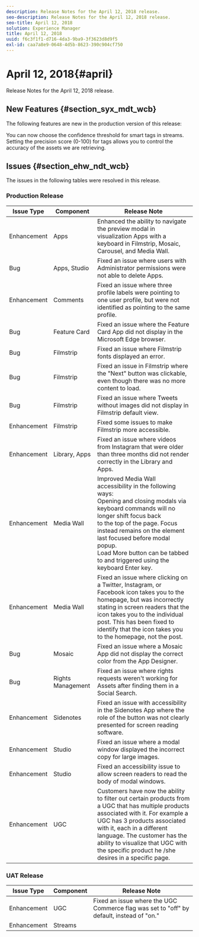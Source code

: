 ```yaml
---
description: Release Notes for the April 12, 2018 release.
seo-description: Release Notes for the April 12, 2018 release.
seo-title: April 12, 2018
solution: Experience Manager
title: April 12, 2018
uuid: f6c3f1f1-d716-4da3-9ba9-3f3623d8d9f5
exl-id: caa7a8e9-0648-4d5b-8623-390c904cf750
---
```

# April 12, 2018{#april}

Release Notes for the April 12, 2018 release.

## New Features {#section_syx_mdt_wcb}

The following features are new in the production version of this release:

You can now choose the confidence threshold for smart tags in streams. Setting the precision score (0-100) for tags allows you to control the accuracy of the assets we are retrieving.

## Issues {#section_ehw_ndt_wcb}

The issues in the following tables were resolved in this release.

### Production Release

|Issue Type|Component|Release Note|
|--- |--- |--- |
|Enhancement|Apps|Enhanced the ability to navigate the preview modal in visualization Apps with a keyboard in Filmstrip, Mosaic, Carousel, and Media Wall.|
|Bug|Apps, Studio|Fixed an issue where users with Administrator permissions were not able to delete Apps.|
|Enhancement|Comments|Fixed an issue where three profile labels were pointing to one user profile, but were not identified as pointing to the same profile.|
|Bug|Feature Card|Fixed an issue where the Feature Card App did not display in the Microsoft Edge browser.|
|Bug|Filmstrip|Fixed an issue where Filmstrip fonts displayed an error.|
|Bug|Filmstrip|Fixed an issue in Filmstrip where the "Next" button was clickable, even though there was no more content to load.|
|Bug|Filmstrip|Fixed an issue where Tweets without images did not display in Filmstrip default view.|
|Enhancement|Filmstrip|Fixed some issues to make Filmstrip more accessible.|
|Enhancement|Library, Apps|Fixed an issue where videos from Instagram that were older than three months did not render correctly in the Library and Apps.|
|Enhancement|Media Wall|Improved Media Wall accessibility in the following ways: <br>Opening and closing modals via keyboard commands will no longer shift focus back<br>to the top of the page. Focus instead remains on the element last focused before modal popup.  <br>Load More button can be tabbed to and triggered using the keyboard Enter key.|
|Enhancement|Media Wall|Fixed an issue where clicking on a Twitter, Instagram, or Facebook icon takes you to the homepage, but was incorrectly stating in screen readers that the icon takes you to the individual post. This has been fixed to identify that the icon takes you to the homepage, not the post.|
|Bug|Mosaic|Fixed an issue where a Mosaic App did not display the correct color from the App Designer.|
|Bug|Rights Management|Fixed an issue where rights requests weren't working for Assets after finding them in a Social Search.|
|Enhancement|Sidenotes|Fixed an issue with accessibility in the Sidenotes App where the role of the button was not clearly presented for screen reading software.|
|Enhancement|Studio|Fixed an issue where a modal window displayed the incorrect copy for large images.|
|Enhancement|Studio|Fixed an accessibility issue to allow screen readers to read the body of modal windows.|
|Enhancement|UGC|Customers have now the ability to filter out certain products from a UGC that has multiple products associated with it. For example a UGC has 3 products associated with it, each in a different language. The customer has the ability to visualize that UGC with the specific product he /she desires in a specific page.|




### UAT Release

|  **Issue Type** | **Component** | **Release Note** |
|---|---|---|
|  Enhancement | UGC | Fixed an issue where the UGC Commerce flag was set to "off" by default, instead of "on." |
|  Enhancement | Streams | |
